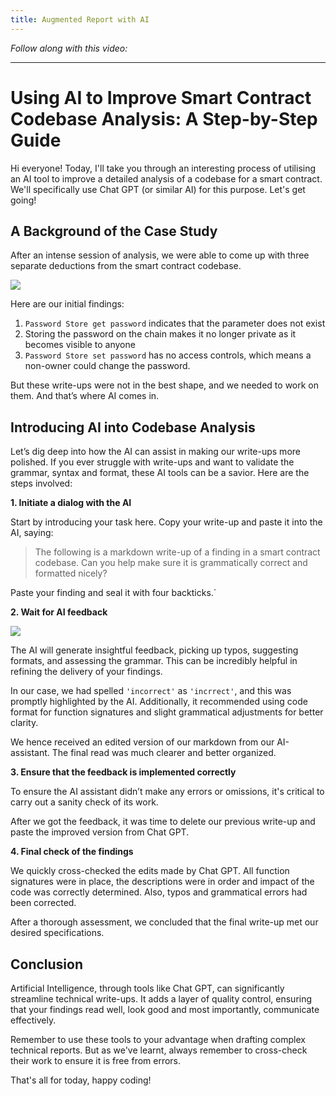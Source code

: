 ```yaml
---
title: Augmented Report with AI
---
```


_Follow along with this video:_



---

# Using AI to Improve Smart Contract Codebase Analysis: A Step-by-Step Guide

Hi everyone! Today, I'll take you through an interesting process of utilising an AI tool to improve a detailed analysis of a codebase for a smart contract. We'll specifically use Chat GPT (or similar AI) for this purpose. Let's get going!

## A Background of the Case Study

After an intense session of analysis, we were able to come up with three separate deductions from the smart contract codebase.

![](https://cdn.videotap.com/oa11o3VbVFQH3Vs1bTeD-13.56.png)

Here are our initial findings:

1. `Password Store get password` indicates that the parameter does not exist
2. Storing the password on the chain makes it no longer private as it becomes visible to anyone
3. `Password Store set password` has no access controls, which means a non-owner could change the password.

But these write-ups were not in the best shape, and we needed to work on them. And that’s where AI comes in.

## Introducing AI into Codebase Analysis

Let’s dig deep into how the AI can assist in making our write-ups more polished. If you ever struggle with write-ups and want to validate the grammar, syntax and format, these AI tools can be a savior. Here are the steps involved:

**1. Initiate a dialog with the AI**

Start by introducing your task here. Copy your write-up and paste it into the AI, saying:

> The following is a markdown write-up of a finding in a smart contract codebase. Can you help make sure it is grammatically correct and formatted nicely?

Paste your finding and seal it with four backticks.`

**2. Wait for AI feedback**

![](https://cdn.videotap.com/CloYoQjFvCrEnY8Rw5d7-74.56.png)

The AI will generate insightful feedback, picking up typos, suggesting formats, and assessing the grammar. This can be incredibly helpful in refining the delivery of your findings.

In our case, we had spelled `'incorrect'` as `'incrrect'`, and this was promptly highlighted by the AI. Additionally, it recommended using code format for function signatures and slight grammatical adjustments for better clarity.

We hence received an edited version of our markdown from our AI-assistant. The final read was much clearer and better organized.

**3. Ensure that the feedback is implemented correctly**

To ensure the AI assistant didn’t make any errors or omissions, it's critical to carry out a sanity check of its work.

After we got the feedback, it was time to delete our previous write-up and paste the improved version from Chat GPT.

**4. Final check of the findings**

We quickly cross-checked the edits made by Chat GPT. All function signatures were in place, the descriptions were in order and impact of the code was correctly determined. Also, typos and grammatical errors had been corrected.

After a thorough assessment, we concluded that the final write-up met our desired specifications.

## Conclusion

Artificial Intelligence, through tools like Chat GPT, can significantly streamline technical write-ups. It adds a layer of quality control, ensuring that your findings read well, look good and most importantly, communicate effectively.

Remember to use these tools to your advantage when drafting complex technical reports. But as we've learnt, always remember to cross-check their work to ensure it is free from errors.

That's all for today, happy coding!
